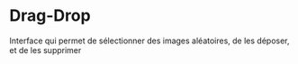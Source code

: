 # Drag-Drop
Interface qui permet de sélectionner des images aléatoires, de les déposer, et de les supprimer
